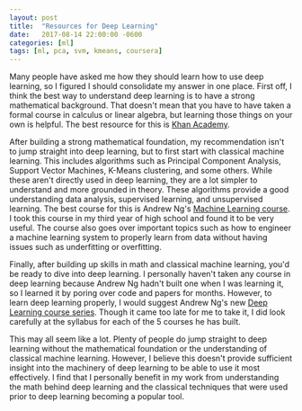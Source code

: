 ```yaml
---
layout: post
title:  "Resources for Deep Learning"
date:   2017-08-14 22:00:00 -0600
categories: [ml]
tags: [ml, pca, svm, kmeans, coursera]
---
```

Many people have asked me how they should learn how to use deep learning, so I figured I should consolidate my answer in one place. First off, I think the best way to understand deep learning is to have a strong mathematical background. That doesn't mean that you have to have taken a formal course in calculus or linear algebra, but learning those things on your own is helpful. The best resource for this is [Khan Academy][khan-academy].

After building a strong mathematical foundation, my recommendation isn't to jump straight into deep learning, but to first start with classical machine learning. This includes algorithms such as Principal Component Analysis, Support Vector Machines, K-Means clustering, and some others. While these aren't directly used in deep learning, they are a lot simpler to understand and more grounded in theory. These algorithms provide a good understanding data analysis, supervised learning, and unsupervised learning. The best course for this is Andrew Ng's [Machine Learning course][ng-coursera]. I took this course in my third year of high school and found it to be very useful. The course also goes over important topics such as how to engineer a machine learning system to properly learn from data without having issues such as underfitting or overfitting.

Finally, after building up skills in math and classical machine learning, you'd be ready to dive into deep learning. I personally haven't taken any course in deep learning because Andrew Ng hadn't built one when I was learning it, so I learned it by poring over code and papers for months. However, to learn deep learning properly, I would suggest Andrew Ng's new [Deep Learning course series][ng-deeplearning]. Though it came too late for me to take it, I did look carefully at the syllabus for each of the 5 courses he has built.

This may all seem like a lot. Plenty of people do jump straight to deep learning without the mathematical foundation or the understanding of classical machine learning. However, I believe this doesn't provide sufficient insight into the machinery of deep learning to be able to use it most effectively. I find that I personally benefit in my work from understanding the math behind deep learning and the classical techniques that were used prior to deep learning becoming a popular tool.

[khan-academy]: https://www.khanacademy.org/
[ng-coursera]: https://www.coursera.org/learn/machine-learning
[ng-deeplearning]: https://www.deeplearning.ai/

